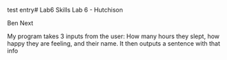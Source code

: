 test entry# Lab6
Skills Lab 6 - Hutchison

Ben
Next

My program takes 3 inputs from the user: How many hours they slept, how happy they are feeling, and their name. It then outputs a sentence with that info